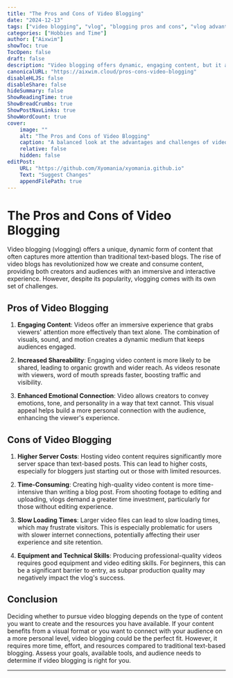 ```yaml
---
title: "The Pros and Cons of Video Blogging"
date: "2024-12-13"
tags: ["video blogging", "vlog", "blogging pros and cons", "vlog advantages"]
categories: ["Hobbies and Time"]
author: ["Aixwim"]
showToc: true
TocOpen: false
draft: false
description: "Video blogging offers dynamic, engaging content, but it also presents several challenges. Explore the pros and cons of video blogging in this article."
canonicalURL: "https://aixwim.cloud/pros-cons-video-blogging"
disableHLJS: false
disableShare: false
hideSummary: false
ShowReadingTime: true
ShowBreadCrumbs: true
ShowPostNavLinks: true
ShowWordCount: true
cover:
    image: ""
    alt: "The Pros and Cons of Video Blogging"
    caption: "A balanced look at the advantages and challenges of video blogging"
    relative: false
    hidden: false
editPost:
    URL: "https://github.com/Xyomania/xyomania.github.io"
    Text: "Suggest Changes"
    appendFilePath: true
---
```


# The Pros and Cons of Video Blogging

Video blogging (vlogging) offers a unique, dynamic form of content that often captures more attention than traditional text-based blogs. The rise of video blogs has revolutionized how we create and consume content, providing both creators and audiences with an immersive and interactive experience. However, despite its popularity, vlogging comes with its own set of challenges.

## Pros of Video Blogging

1. **Engaging Content**: Videos offer an immersive experience that grabs viewers' attention more effectively than text alone. The combination of visuals, sound, and motion creates a dynamic medium that keeps audiences engaged.
   
2. **Increased Shareability**: Engaging video content is more likely to be shared, leading to organic growth and wider reach. As videos resonate with viewers, word of mouth spreads faster, boosting traffic and visibility.

3. **Enhanced Emotional Connection**: Video allows creators to convey emotions, tone, and personality in a way that text cannot. This visual appeal helps build a more personal connection with the audience, enhancing the viewer's experience.

## Cons of Video Blogging

1. **Higher Server Costs**: Hosting video content requires significantly more server space than text-based posts. This can lead to higher costs, especially for bloggers just starting out or those with limited resources.

2. **Time-Consuming**: Creating high-quality video content is more time-intensive than writing a blog post. From shooting footage to editing and uploading, vlogs demand a greater time investment, particularly for those without editing experience.

3. **Slow Loading Times**: Larger video files can lead to slow loading times, which may frustrate visitors. This is especially problematic for users with slower internet connections, potentially affecting their user experience and site retention.

4. **Equipment and Technical Skills**: Producing professional-quality videos requires good equipment and video editing skills. For beginners, this can be a significant barrier to entry, as subpar production quality may negatively impact the vlog's success.

## Conclusion

Deciding whether to pursue video blogging depends on the type of content you want to create and the resources you have available. If your content benefits from a visual format or you want to connect with your audience on a more personal level, video blogging could be the perfect fit. However, it requires more time, effort, and resources compared to traditional text-based blogging. Assess your goals, available tools, and audience needs to determine if video blogging is right for you.

---
